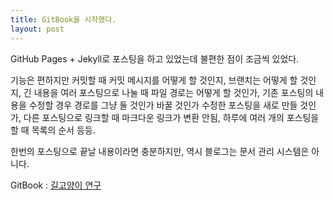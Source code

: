 ```yaml
---
title: GitBook을 시작했다.
layout: post
---
```


GitHub Pages + Jekyll로 포스팅을 하고 있었는데 불편한 점이 조금씩 있었다.

기능은 편하지만 커밋할 때 커밋 메시지를 어떻게 할 것인지, 브랜치는 어떻게 할 것인지, 긴 내용을 여러 포스팅으로 나눌 때 파일 경로는 어떻게 할 것인가, 기존 포스팅의 내용을 수정할 경우 경로를 그냥 둘 것인가 바꿀 것인가 수정한 포스팅을 새로 만들 것인가, 다른 포스팅으로 링크할 때 마크다운 링크가 변환 안됨, 하루에 여러 개의 포스팅을 할 때 목록의 순서 등등.

한번의 포스팅으로 끝날 내용이라면 충분하지만, 역시 블로그는 문서 관리 시스템은 아니다.

GitBook : [길고양이 연구](https://justburrow.gitbook.io/street-cat-study/)
